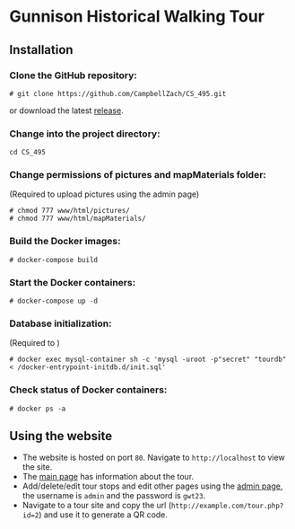 # Gunnison Historical Walking Tour
## Installation
### Clone the GitHub repository:  
```
# git clone https://github.com/CampbellZach/CS_495.git
```
or download the latest [release](https://github.com/CampbellZach/CS_495/releases/).

### Change into the project directory: 
```
cd CS_495
```
### Change permissions of pictures and mapMaterials folder:
(Required to upload pictures using the admin page)
```
# chmod 777 www/html/pictures/
# chmod 777 www/html/mapMaterials/
```
### Build the Docker images:  
```
# docker-compose build
```
### Start the Docker containers:  
```
# docker-compose up -d
```
### Database initialization:
(Required to )
```
# docker exec mysql-container sh -c 'mysql -uroot -p"secret" "tourdb" < /docker-entrypoint-initdb.d/init.sql'
```
### Check status of Docker containers:  
```
# docker ps -a
```
## Using the website
* The website is hosted on port `80`.  Navigate to `http://localhost` to view the site.  
* The [main page](http://localhost/index.php) has information about the tour.
* Add/delete/edit tour stops and edit other pages using the [admin page](http://localhost/login.php), the username is `admin` and the password is `gwt23`.
* Navigate to a tour site and copy the url (`http://example.com/tour.php?id=2`) and use it to generate a QR code.
